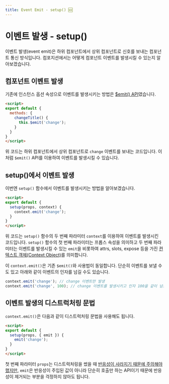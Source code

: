 ```yaml
---
title: Event Emit - setup() 🆕
---
```


# 이벤트 발생 - setup() <Badge text="Vue 3" />

이벤트 발생(event emit)은 하위 컴포넌트에서 상위 컴포넌트로 신호를 보내는 컴포넌트 통신 방식입니다. 컴포지션에서는 어떻게 컴포넌트 이벤트를 발생시킬 수 있는지 알아보겠습니다.

## 컴포넌트 이벤트 발생 

기존에 인스턴스 옵션 속성으로 이벤트를 발생시키는 방법은 [$emit() API](/vue/event-emit)였습니다.

```html
<script>
export default {
  methods: {
    changeTitle() {
      this.$emit('change');
    }
  }
}
</script>
```

위 코드는 하위 컴포넌트에서 상위 컴포넌트로 `change` 이벤트를 보내는 코드입니다. 이처럼 `$emit()` API를 이용하여 이벤트를 발생시킬 수 있습니다.

## setup()에서 이벤트 발생

이번엔 `setup()` 함수에서 이벤트를 발생시키는 방법을 알아보겠습니다.

```html
<script>
export default {
  setup(props, context) {
    context.emit('change');
  }
}
</script>
```

위 코드는 `setup()` 함수의 두 번째 파라미터 `context`를 이용하여 이벤트를 발생시킨 코드입니다. `setup()` 함수의 첫 번째 파라미터는 프롭스 속성을 의미하고 두 번째 파라미터는 이벤트를 발생시킬 수 있는 `emit`을 비롯하여 attrs, slots, expose 등을 가진 [컨텍스트 객체(Context Object)](https://vuejs.org/api/composition-api-setup.html#setup-context)를 의미합니다.

이 `context.emit()`은 기존 `$emit()`와 사용법이 동일합니다. 단순히 이벤트를 보낼 수도 있고 아래와 같이 이벤트의 인자를 넘길 수도 있습니다.

```js
context.emit('change'); // change 이벤트만 발생
context.emit('change', 100); // change 이벤트를 발생시키고 인자 100을 같이 넘김
```

## 이벤트 발생의 디스트럭처링 문법

`context.emit()`은 다음과 같이 디스트럭처링 문법을 사용해도 됩니다.

```html
<script>
export default {
  setup(props, { emit }) {
    emit('change');
  }
}
</script>
```

첫 번째 파라미터 `props`는 디스트럭처링을 썼을 때 [반응성이 사라지기 때문에 주의해야 했지만](/composition/props.html#디스트럭처링을-쓰고-싶다면), `emit`은 반응성이 주입된 값이 아니라 단순히 호출만 하는 API이기 때문에 반응성이 제거되는 부분을 걱정하지 않아도 됩니다.